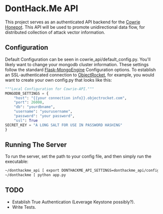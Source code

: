 DontHack.Me API
==========

This project serves as an authenticated API backend for the [Cowrie Honepot][1]. This API will be used to promote unidirectional data flow, for distributed collection of attack vector information.


Configuration
-------------

Default Configuration can be seen in cowrie_api/default_config.py. You'll likely want to change your mongodb cluster information. These settings follow the standard [Flask-MongoEngine][2] Configuration options. To establish an SSL-authenticated connection to [ObjectRocket][3], for example, you would want to create your own config.py that looks like this:

```python
"""Local Configuration for Cowrie-API."""
MONGODB_SETTINGS = {
    "host": "{{your connection info}}.objectrocket.com",
    "port": 26008,
    "db": "yourdbname",
    "username": "yourusername",
    "password": "your password",
    "ssl": True
SECRET_KEY = "A LONG SALT FOR USE IN PASSWORD HASHING"
}
```

Running The Server
------------------

To run the server, set the path to your config file, and then simply run the executable:

```bash
~/donthackme_api [ export DONTHACKME_API_SETTINGS=donthackme_api/config.py
~/donthackme [ python app.py
```

TODO
----
* Establish True Authentication (Leverage Keystone possibly?).
* Write Tests.

[1]: https://github.com/micheloosterhof/cowrie
[2]: http://docs.mongoengine.org/projects/flask-mongoengine/en/latest/
[3]: http://objectrocket.com/
